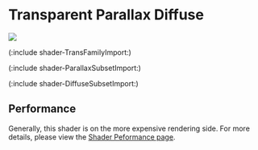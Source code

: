Transparent Parallax Diffuse
============================


![](http://docwiki.hq.unity3d.com/uploads/Main/Shaders./Shader-TransParallaxBump.png)  

(:include shader-TransFamilyImport:)

(:include shader-ParallaxSubsetImport:)

(:include shader-DiffuseSubsetImport:)

Performance
-----------


Generally, this shader is on the more expensive rendering side.  For more details, please view the [Shader Peformance page](shader-Performance.html).
